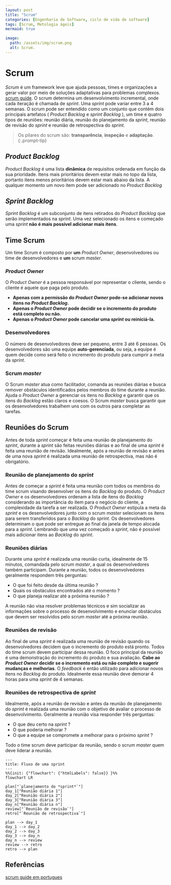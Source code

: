 ```yaml
---
layout: post
title: "Scrum"
categories: [Engenharia de Software, ciclo de vida de software]
tags: [Scrum, Metologia ágeis]
mermaid: true

image:
  path: /assets/img/scrum.png
  alt: Scrum.
---
```


# Scrum

_Scrum_ é um framework leve que ajuda pessoas, times e organizações a gerar valor por meio de soluções adaptativas para problemas complexos. [scrum guide][guide].
O scrum determina um desenvolvimento incremental, onde cada iteração é chamada de _sprint_. Uma _sprint_ pode variar entre 3 a 4 semanas.
O scrum pode ser entendido como um conjunto que contém dois principais artefatos ( _Product_ _Backlog_ e _sprint_ _Backlog_ ),
um time e quatro tipos de reuniões: reunião diária, reunião do planejamento da _sprint_, reunião de revisão do _sprint_ e reunião de retrospectiva do _sprint_.

<!-- prettier-ignore -->
> Os pilares do scrum são: **transparência**, **inspeção** e **adaptação**.
{:.prompt-tip}

## _Product_ _Backlog_

_Product_ _Backlog_ é uma lista **dinâmica** de requisitos ordenada em função da sua prioridade. Itens mais prioritários devem estar mais no topo da lista, portanto itens menos prioritários devem estar mais abaixo da lista. A qualquer momento um novo item pode ser adicionado no _Product_ _Backlog_

## _Sprint_ _Backlog_

_Sprint_ _Backlog_ é um subconjunto de itens retirados do _Product_ _Backlog_ que serão implementados na _sprint_. Uma vez selecionado os itens e começado uma _sprint_ **não é mais possível adicionar mais itens**.

## Time Scrum

Um time Scrum é composto por **um** _Product_ _Owner_, desenvolvedores ou time de desenvolvedores e **um** scrum _master_.

### _Product_ _Owner_

O _Product_ _Owner_ é a pessoa responsável por representar o cliente, sendo o cliente é aquele que paga pelo produto.

- **Apenas com a permissão do _Product_ _Owner_ pode-se adicionar novos itens no _Product_ _Backlog_.**
- **Apenas o _Product_ _Owner_ pode decidir se o incremento do produto está completo ou não.**
- **Apenas o _Product_ _Owner_ pode cancelar uma _sprint_ ou reiniciá-la.**

### Desenvolvedores

O número de desenvolvedores deve ser pequeno, entre 3 até 6 pessoas. Os desenvolvedores são uma equipe **auto-gerenciada**, ou seja, a equipe é quem decide como será feito o incremento do produto para cumprir a meta da _sprint_.

### Scrum _master_

O Scrum _master_ atua como facilitador, comanda as reuniões diárias e busca remover obstáculos identificados pelos membros do time durante a reunião. Ajuda o _Product_ _Owner_ a gerenciar os itens no _Backlog_ e garantir que os itens do _Backlog_ estão claros e coesos. O Scrum _master_ busca garantir que os desenvolvedores trabalhem uns com os outros para completar as tarefas.

## Reuniões do Scrum

Antes de toda _sprint_ começar é feita uma reunião de planejamento do _sprint_, durante a _sprint_ são feitas reuniões diárias e ao final de uma _sprint_ é feita uma reunião de revisão. Idealmente, após a reunião de revisão e antes de uma nova _sprint_ é realizada uma reunião de retrospectiva, mas não é obrigatório.

### Reunião de planejamento do _sprint_

Antes de começar a _sprint_ é feita uma reunião com todos os membros do time scrum visando desenvolver os itens do _Backlog_ do produto. O _Product_ _Owner_ e os desenvolvedores ordenam a lista de itens do _Backlog_ considerando as importância do item para o negócio do cliente, a complexidade da tarefa a ser realizada. O _Product_ _Owner_ estipula a meta da _sprint_ e os desenvolvedores junto com o scrum _master_ selecionam os itens para serem transferidos para o _Backlog_ do _sprint_. Os desenvolvedores determinam o que pode ser entregue ao final da janela de tempo alocada para a _sprint_. Lembrando que uma vez começado a _sprint_, não é possível mais adicionar itens ao _Backlog_ do _sprint_.

### Reuniões diárias

Durante uma _sprint_ é realizada uma reunião curta, idealmente de 15 minutos, comandada pelo scrum _master_, a qual os desenvolvedores também participam. Durante a reunião, todos os desenvolvedores geralmente respondem três perguntas:

- O que foi feito desde da última reunião ?
- Quais os obstáculos encontrados até o momento ?
- O que planeja realizar até a próxima reunião ?

A reunião não visa resolver problemas técnicos e sim socializar as informações sobre o processo de desenvolvimento e enunciar obstáculos que devem ser resolvidos pelo scrum _master_ até a próxima reunião.

### Reuniões de revisão

Ao final de uma _sprint_ é realizada uma reunião de revisão quando os desenvolvedores decidem que o incremento do produto está pronto. Todos do time scrum devem participar dessa reunião. O foco principal da reunião é uma demonstração do incremento do produto e sua avaliação. **Cabe ao _Product_ _Owner_ decidir se o incremento está ou não completo e sugerir mudanças e melhorias**. O _feedback_ é então utilizado para adicionar novos itens no _Backlog_ do produto. Idealmente essa reunião deve demorar 4 horas para uma _sprint_ de 4 semanas.

### Reuniões de retrospectiva de _sprint_

Idealmente, após a reunião de revisão e antes da reunião de planejamento do _sprint_ é realizada uma reunião com o objetivo de avaliar o processo de desenvolvimento. Geralmente a reunião visa responder três perguntas:

- O que deu certo na _sprint_ ?
- O que poderia melhorar ?
- O que a equipe se compromete a melhorar para o próximo _sprint_ ?

Todo o time scrum deve participar da reunião, sendo o scrum _master_ quem deve liderar a reunião.

```mermaid
---
title: Fluxo de uma sprint
---
%%{init: {"flowchart": {"htmlLabels": false}} }%%
flowchart LR

plan["`planejamento do *sprint*`"]
day_1["Reunião diária 1"]
day_2["Reunião diária 2"]
day_3["Reunião diária 3"]
day_n["Reunião diária n"]
review["`Reunião de revisão`"]
retro["`Reunião de retrospectiva`"]

plan --> day_1
day_1 --> day_2
day_2 --> day_3
day_3 --> day_n
day_n --> review
review --> retro
retro --> plan
```

## Referências

[scrum guide em portugues][guide]

[guide]: https://scrumguides.org/docs/scrumguide/v2020/2020-Scrum-Guide-PortugueseBR-3.0.pdf
